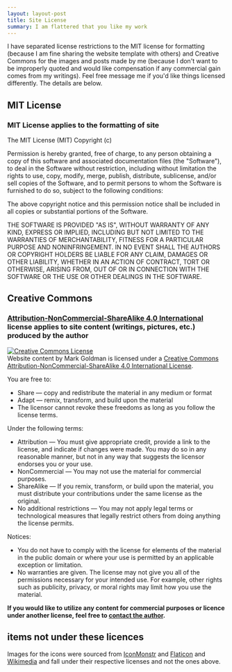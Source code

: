 ```yaml
---
layout: layout-post
title: Site License
summary: I am flattered that you like my work
---
```


I have separated license restrictions to the MIT license for formatting (because I am fine sharing the website template with others) and Creative Commons for the images and posts made by me (because I don't want to be improperly quoted and would like compensation if any commercial gain comes from my writings). Feel free message me if you'd like things licensed differently. The details are below.

## MIT License 

### MIT License applies to the formatting of site

The MIT License (MIT)
Copyright (c) <year> <copyright holders>

Permission is hereby granted, free of charge, to any person obtaining a copy of this software and associated documentation files (the "Software"), to deal in the Software without restriction, including without limitation the rights to use, copy, modify, merge, publish, distribute, sublicense, and/or sell copies of the Software, and to permit persons to whom the Software is furnished to do so, subject to the following conditions:

The above copyright notice and this permission notice shall be included in all copies or substantial portions of the Software.

THE SOFTWARE IS PROVIDED "AS IS", WITHOUT WARRANTY OF ANY KIND, EXPRESS OR IMPLIED, INCLUDING BUT NOT LIMITED TO THE WARRANTIES OF MERCHANTABILITY, FITNESS FOR A PARTICULAR PURPOSE AND NONINFRINGEMENT. IN NO EVENT SHALL THE AUTHORS OR COPYRIGHT HOLDERS BE LIABLE FOR ANY CLAIM, DAMAGES OR OTHER LIABILITY, WHETHER IN AN ACTION OF CONTRACT, TORT OR OTHERWISE, ARISING FROM, OUT OF OR IN CONNECTION WITH THE SOFTWARE OR THE USE OR OTHER DEALINGS IN THE SOFTWARE.

## Creative Commons

### [Attribution-NonCommercial-ShareAlike 4.0 International](http://creativecommons.org/licenses/by-nc-sa/4.0/) license applies to site content (writings, pictures, etc.) produced by the author

<a rel="license" href="http://creativecommons.org/licenses/by-nc-sa/4.0/"><img alt="Creative Commons License" style="border-width:0" src="https://i.creativecommons.org/l/by-nc-sa/4.0/88x31.png" /></a><br /><span xmlns:dct="http://purl.org/dc/terms/" property="dct:title">Website content</span> by <span xmlns:cc="http://creativecommons.org/ns#" property="cc:attributionName">Mark Goldman</span> is licensed under a <a rel="license" href="http://creativecommons.org/licenses/by-nc-sa/4.0/">Creative Commons Attribution-NonCommercial-ShareAlike 4.0 International License</a>.

You are free to:

* Share — copy and redistribute the material in any medium or format
* Adapt — remix, transform, and build upon the material
* The licensor cannot revoke these freedoms as long as you follow the license terms.

Under the following terms:

* Attribution — You must give appropriate credit, provide a link to the license, and indicate if changes were made. You may do so in any reasonable manner, but not in any way that suggests the licensor endorses you or your use.
* NonCommercial — You may not use the material for commercial purposes.
* ShareAlike — If you remix, transform, or build upon the material, you must distribute your contributions under the same license as the original.
* No additional restrictions — You may not apply legal terms or technological measures that legally restrict others from doing anything the license permits.

Notices:

* You do not have to comply with the license for elements of the material in the public domain or where your use is permitted by an applicable exception or limitation.
* No warranties are given. The license may not give you all of the permissions necessary for your intended use. For example, other rights such as publicity, privacy, or moral rights may limit how you use the material.

**If you would like to utilize any content for commercial purposes or licence under another license, feel free to [contact the author](mailto:markgoldman@mit.edu).**

## items not under these licences

Images for the icons were sourced from [IconMonstr](http://iconmonstr.com/) and [Flaticon](http://www.flaticon.com) and [Wikimedia](http://www.wikimedia.com) and fall under their respective licenses and not the ones above. 
